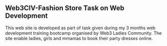 ## Web3CIV-Fashion Store Task on Web Development
This web site is developed as part of task given during my 3 months web development training bootcamp organised by Web3 Ladies Community.
The site enable ladies, girls and mmamas to book their party dresses online.


